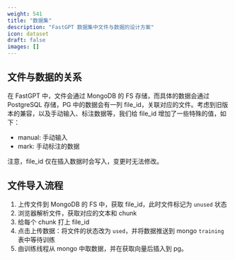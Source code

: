 ```yaml
---
weight: 541
title: "数据集"
description: "FastGPT 数据集中文件与数据的设计方案"
icon: dataset
draft: false
images: []
---
```


## 文件与数据的关系

在 FastGPT 中，文件会通过 MongoDB 的 FS 存储，而具体的数据会通过 PostgreSQL 存储，PG 中的数据会有一列 file_id，关联对应的文件。考虑到旧版本的兼容，以及手动输入、标注数据等，我们给 file_id 增加了一些特殊的值，如下：

- manual: 手动输入
- mark: 手动标注的数据

注意，file_id 仅在插入数据时会写入，变更时无法修改。

## 文件导入流程

1. 上传文件到 MongoDB 的 FS 中，获取 file_id，此时文件标记为 `unused` 状态
2. 浏览器解析文件，获取对应的文本和 chunk
3. 给每个 chunk 打上 file_id
4. 点击上传数据：将文件的状态改为 `used`，并将数据推送到 mongo `training` 表中等待训练
5. 由训练线程从 mongo 中取数据，并在获取向量后插入到 pg。